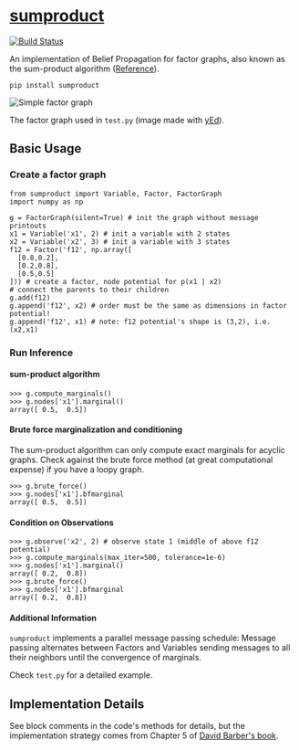 # [sumproduct](https://pypi.python.org/pypi/sumproduct)

[![Build Status](https://travis-ci.org/ilyakava/sumproduct.svg?branch=master)](https://travis-ci.org/ilyakava/sumproduct)

An implementation of Belief Propagation for factor graphs, also known as the sum-product algorithm ([Reference](http://web4.cs.ucl.ac.uk/staff/D.Barber/pmwiki/pmwiki.php?n=Brml.HomePage)).

```
pip install sumproduct
```

![Simple factor graph](http://f.cl.ly/items/2P021j2y3A2Q191F451h/unnamed0.png)

The factor graph used in `test.py` (image made with [yEd](http://www.yworks.com/en/products_yed_applicationfeatures.html)).

## Basic Usage

### Create a factor graph

```
from sumproduct import Variable, Factor, FactorGraph
import numpy as np

g = FactorGraph(silent=True) # init the graph without message printouts
x1 = Variable('x1', 2) # init a variable with 2 states
x2 = Variable('x2', 3) # init a variable with 3 states
f12 = Factor('f12', np.array([
  [0.8,0.2],
  [0.2,0.8],
  [0.5,0.5]
])) # create a factor, node potential for p(x1 | x2)
# connect the parents to their children
g.add(f12)
g.append('f12', x2) # order must be the same as dimensions in factor potential!
g.append('f12', x1) # note: f12 potential's shape is (3,2), i.e. (x2,x1)
```

### Run Inference

#### sum-product algorithm

```
>>> g.compute_marginals()
>>> g.nodes['x1'].marginal()
array([ 0.5,  0.5])
```

#### Brute force marginalization and conditioning

The sum-product algorithm can only compute exact marginals for acyclic graphs. Check against the brute force method (at great computational expense) if you have a loopy graph.

```
>>> g.brute_force()
>>> g.nodes['x1'].bfmarginal
array([ 0.5,  0.5])
```

#### Condition on Observations

```
>>> g.observe('x2', 2) # observe state 1 (middle of above f12 potential)
>>> g.compute_marginals(max_iter=500, tolerance=1e-6)
>>> g.nodes['x1'].marginal()
array([ 0.2,  0.8])
>>> g.brute_force()
>>> g.nodes['x1'].bfmarginal
array([ 0.2,  0.8])
```
#### Additional Information

`sumproduct` implements a parallel message passing schedule: Message passing alternates between Factors and Variables sending messages to all their neighbors until the convergence of marginals.

Check `test.py` for a detailed example.

## Implementation Details

See block comments in the code's methods for details, but the implementation strategy comes from Chapter 5 of [David Barber's book](http://web4.cs.ucl.ac.uk/staff/D.Barber/pmwiki/pmwiki.php?n=Brml.HomePage).
